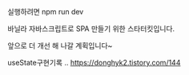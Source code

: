 실행하려면 
npm run dev

바닐라 자바스크립트로 SPA 만들기 위한 스타터킷입니다.

앞으로 더 개선 해 나갈 계획입니다~

useState구현기록 ..
https://donghyk2.tistory.com/144
